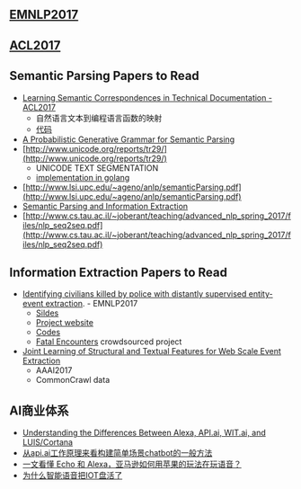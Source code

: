 ## [EMNLP2017](http://emnlp2017.net/accepted-papers.html)
## [ACL2017](https://acl2017.wordpress.com/2017/04/05/accepted-papers-and-demonstrations/)

## Semantic Parsing Papers to Read
* [Learning Semantic Correspondences in Technical Documentation - ACL2017](http://aclweb.org/anthology/P/P17/P17-1148.pdf)
  - 自然语言文本到编程语言函数的映射
  - [代码](https://github.com/yakazimir/zubr_public)
* [A Probabilistic Generative Grammar for Semantic Parsing](http://asaparov.org/assets/conll_2017.pdf)
* [http://www.unicode.org/reports/tr29/](http://www.unicode.org/reports/tr29/)
  - UNICODE TEXT SEGMENTATION
  - [implementation in golang](https://github.com/liuzl/mling)
* [http://www.lsi.upc.edu/~ageno/anlp/semanticParsing.pdf](http://www.lsi.upc.edu/~ageno/anlp/semanticParsing.pdf)
* [Semantic Parsing and Information Extraction](https://gul.gu.se/public/pp/public_courses/course77646/published/1502875291909/resourceId/38235285/content/UploadedResources/semantic-paring-and-IE-l1-1.pdf)
* [http://www.cs.tau.ac.il/~joberant/teaching/advanced_nlp_spring_2017/files/nlp_seq2seq.pdf](http://www.cs.tau.ac.il/~joberant/teaching/advanced_nlp_spring_2017/files/nlp_seq2seq.pdf)

## Information Extraction Papers to Read
* [Identifying civilians killed by police with distantly supervised entity-event extraction](https://arxiv.org/pdf/1707.07086.pdf). - EMNLP2017
  - [Sildes](http://slanglab.cs.umass.edu/PoliceKillingsExtraction/kkeith_emnlp2017.pdf)
  - [Project website](http://slanglab.cs.umass.edu/PoliceKillingsExtraction/)
  - [Codes](https://github.com/slanglab/policefatalities_emnlp2017)
  - [Fatal Encounters](http://www.fatalencounters.org/) crowdsourced project
* [Joint Learning of Structural and Textual Features for Web Scale Event Extraction](https://www.cs.ox.ac.uk/files/8846/aaai17-wiedmann-eventextraction.pdf)
  - AAAI2017
  - CommonCrawl data
  
## AI商业体系
* [Understanding the Differences Between Alexa, API.ai, WIT.ai, and LUIS/Cortana](https://medium.com/@abraham.kang/understanding-the-differences-between-alexa-api-ai-wit-ai-and-luis-cortana-2404ece0977c)
* [从api.ai工作原理来看构建简单场景chatbot的一般方法](http://rsarxiv.github.io/2016/08/21/%E4%BB%8Eapi-ai%E5%B7%A5%E4%BD%9C%E5%8E%9F%E7%90%86%E6%9D%A5%E7%9C%8B%E6%9E%84%E5%BB%BA%E7%AE%80%E5%8D%95%E5%9C%BA%E6%99%AFchatbot%E7%9A%84%E4%B8%80%E8%88%AC%E6%96%B9%E6%B3%95/)
* [一文看懂 Echo 和 Alexa，亚马逊如何用苹果的玩法在玩语音？](https://36kr.com/p/5067116.html)
* [为什么智能语音把IOT盘活了](http://36kr.com/p/5105750.html)
